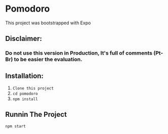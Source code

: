 # Pomodoro

This project was bootstrapped with Expo

## Disclaimer:
### Do not use this version in Production, It's full of comments (Pt-Br) to be easier the evaluation.

## Installation:
1. `Clone this project`
2. `cd pomodoro`
3. `npm install`

## Runnin The Project
`npm start`
